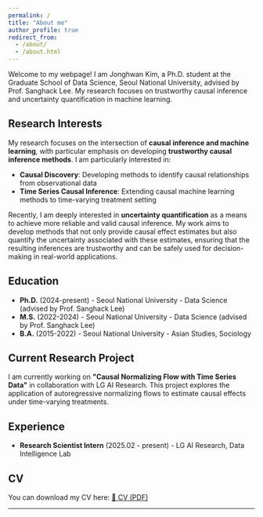 ```yaml
---
permalink: /
title: "About me"
author_profile: true
redirect_from: 
  - /about/
  - /about.html
---
```


Welcome to my webpage! I am Jonghwan Kim, a Ph.D. student at the Graduate School of Data Science, Seoul National University, advised by Prof. Sanghack Lee. My research focuses on trustworthy causal inference and uncertainty quantification in machine learning.

## Research Interests

My research focuses on the intersection of **causal inference and machine learning**, with particular emphasis on developing **trustworthy causal inference methods**. I am particularly interested in:

- **Causal Discovery**: Developing methods to identify causal relationships from observational data
- **Time Series Causal Inference**: Extending causal machine learning methods to time-varying treatment setting

Recently, I am deeply interested in **uncertainty quantification** as a means to achieve more reliable and valid causal inference. My work aims to develop methods that not only provide causal effect estimates but also quantify the uncertainty associated with these estimates, ensuring that the resulting inferences are trustworthy and can be safely used for decision-making in real-world applications.


## Education

- **Ph.D.** (2024-present) - Seoul National University - Data Science (advised by Prof. Sanghack Lee)
- **M.S.** (2022-2024) - Seoul National University - Data Science (advised by Prof. Sanghack Lee)
- **B.A.** (2015-2022) - Seoul National University - Asian Studies, Sociology

## Current Research Project

I am currently working on **"Causal Normalizing Flow with Time Series Data"** in collaboration with LG AI Research. This project explores the application of autoregressive normalizing flows to estimate causal effects under time-varying treatments.

## Experience

- **Research Scientist Intern** (2025.02 - present) - LG AI Research, Data Intelligence Lab

## CV
You can download my CV here: [📄 CV (PDF)](/files/Jonghwan_s_CV.pdf)

---


